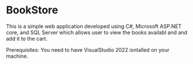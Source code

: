 # BookStore
This is a simple web application developed using C#, Microsoft ASP.NET core, and SQL Server which allows user to view the books availabl and and add it to the cart. 

Prerequisites: You need to have VisualStudio 2022 isntalled on your machine.
